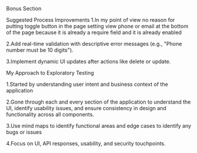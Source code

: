 Bonus Section

Suggested Process Improvements
1.In my point of view no reason for putting toggle button in the page setting view phone or email at the bottom of the page because it is already a require field and it is already enabled

2.Add real-time validation with descriptive error messages (e.g., "Phone number must be 10 digits").

3.Implement dynamic UI updates after actions like delete or update.

My Approach to Exploratory Testing

1.Started by understanding user intent and business context of the application

2.Gone through each and every section of the application to understand the UI, identify usability issues, and ensure consistency in design and functionality across all components.

3.Use mind maps to identify functional areas and edge cases to identify any bugs or issues

4.Focus on UI, API responses, usability, and security touchpoints.
